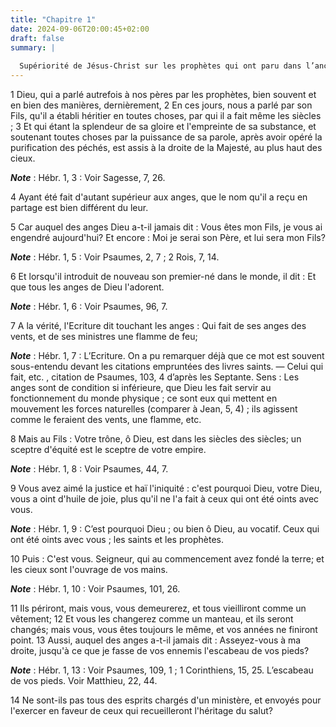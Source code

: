 ```yaml
---
title: "Chapitre 1"
date: 2024-09-06T20:00:45+02:00
draft: false
summary: |
  
  Supériorité de Jésus-Christ sur les prophètes qui ont paru dans l’ancien peuple, et sur les anges par qui la loi a été donnée à ce peuple.
---
```



1 Dieu, qui a parlé autrefois à nos pères par les prophètes, bien souvent et en bien des manières, dernièrement, 2 En ces jours, nous a parlé par son Fils, qu'il a établi héritier en toutes choses, par qui il a fait même les siècles ; 3 Et qui étant la splendeur de sa gloire et l'empreinte de sa substance, et soutenant toutes choses par la puissance de sa parole, après avoir opéré la purification des péchés, est assis à la droite de la Majesté, au plus haut des cieux.

***Note*** :  Hébr. 1, 3 : Voir Sagesse, 7, 26.

4 Ayant été fait d'autant supérieur aux anges, que le nom qu'il a reçu en partage est bien différent du leur.


5 Car auquel des anges Dieu a-t-il jamais dit : Vous êtes mon Fils, je vous ai engendré aujourd'hui? Et encore : Moi je serai son Père, et lui sera mon Fils?

***Note*** :  Hébr. 1, 5 : Voir Psaumes, 2, 7 ; 2 Rois, 7, 14.

6 Et lorsqu'il introduit de nouveau son premier-né dans le monde, il dit : Et que tous les anges de Dieu l'adorent.

***Note*** :  Hébr. 1, 6 : Voir Psaumes, 96, 7.

7 A la vérité, l'Ecriture dit touchant les anges : Qui fait de ses anges des vents, et de ses ministres une flamme de feu;

***Note*** :  Hébr. 1, 7 : L’Ecriture. On a pu remarquer déjà que ce mot est souvent sous-entendu devant les citations empruntées des livres saints. ― Celui qui fait, etc. , citation de Psaumes, 103, 4 d’après les Septante. Sens : Les anges sont de condition si inférieure, que Dieu les fait servir au fonctionnement du monde physique ; ce sont eux qui mettent en mouvement les forces naturelles (comparer à Jean, 5, 4) ; ils agissent comme le feraient des vents, une flamme, etc.

8 Mais au Fils : Votre trône, ô Dieu, est dans les siècles des siècles; un sceptre d'équité est le sceptre de votre empire.

***Note*** :  Hébr. 1, 8 : Voir Psaumes, 44, 7.

9 Vous avez aimé la justice et haï l'iniquité : c'est pourquoi Dieu, votre Dieu, vous a oint d'huile de joie, plus qu'il ne l'a fait à ceux qui ont été oints avec vous.

***Note*** :  Hébr. 1, 9 : C’est pourquoi Dieu ; ou bien ô Dieu, au vocatif. Ceux qui ont été oints avec vous ; les saints et les prophètes.

10 Puis : C'est vous. Seigneur, qui au commencement avez fondé la terre; et les cieux sont l'ouvrage de vos mains.

***Note*** :  Hébr. 1, 10 : Voir Psaumes, 101, 26.

11 Ils périront, mais vous, vous demeurerez, et tous vieilliront comme un vêtement; 12 Et vous les changerez comme un manteau, et ils seront changés; mais vous, vous êtes toujours le même, et vos années ne finiront point. 13 Aussi, auquel des anges a-t-il jamais dit : Asseyez-vous à ma droite, jusqu'à ce que je fasse de vos ennemis l'escabeau de vos pieds?

***Note*** :  Hébr. 1, 13 : Voir Psaumes, 109, 1 ; 1 Corinthiens, 15, 25. L’escabeau de vos pieds. Voir Matthieu, 22, 44.

14 Ne sont-ils pas tous des esprits chargés d'un ministère, et envoyés pour l'exercer en faveur de ceux qui recueilleront l'héritage du salut?

